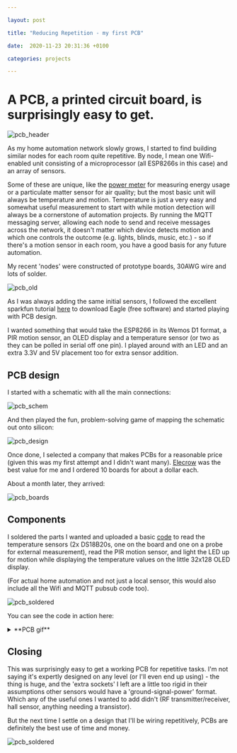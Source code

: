 ```yaml
---

layout: post

title: "Reducing Repetition - my first PCB"

date:  2020-11-23 20:31:36 +0100

categories: projects

---
```

# A PCB, a printed circuit board, is surprisingly easy to get.

![pcb_header](/images/pcb_2.jpeg)

As my home automation network slowly grows, I started to find building similar nodes for each room quite repetitive. By node, I mean one Wifi-enabled unit consisting of a microprocessor (all ESP8266s in this case) and an array of sensors.

Some of these are unique, like the [power meter](https://optimalprimate.github.io/projects/2020/11/06/smart-power-meter.html) for measuring energy usage or a particulate matter sensor for air quality; but the most basic unit will always be temperature and motion. Temperature is just a very easy and somewhat useful measurement to start with while motion detection will always be a cornerstone of automation projects. By running the MQTT messaging server, allowing each node to send and receive messages across the network, it doesn't matter which device detects motion and which one controls the outcome (e.g. lights, blinds, music, etc.) - so if there's a motion sensor in each room, you have a good basis for any future automation.

My recent 'nodes' were constructed of prototype boards, 30AWG wire and lots of solder.

![pcb_old](/images/pcb_manual)

As I was always adding the same initial sensors, I followed the excellent sparkfun tutorial [here](https://learn.sparkfun.com/tutorials/using-eagle-board-layout/all) to download Eagle (free software) and started playing with PCB design.

I wanted something that would take the ESP8266 in its Wemos D1 format, a PIR motion sensor, an OLED display and a temperature sensor (or two as they can be polled in serial off one pin). I played around with an LED and an extra 3.3V and 5V placement too for extra sensor addition.

## PCB design

I started with a schematic with all the main connections:

![pcb_schem](/images/pcb_schem.JPG)

And then played the fun, problem-solving game of mapping the schematic out onto silicon:

![pcb_design](/images/pcb_layout.JPG)

Once done, I selected a company that makes PCBs for a reasonable price (given this was my first attempt and I didn't want many). [Elecrow](https://www.elecrow.com/pcb-manufacturing.html) was the best value for me and I ordered 10 boards for about a dollar each.

About a month later, they arrived:

![pcb_boards](/images/pcb_mix.jpeg)



## Components

I soldered the parts I wanted and uploaded a basic [code](https://github.com/optimalprimate/pcb_multisensor/blob/main/PCB_node.ino) to read the temperature sensors (2x DS18B20s, one on the board and one on a probe for external measurement), read the PIR motion sensor, and light the LED up for motion while displaying the temperature values on the little 32x128 OLED display. 

(For actual home automation and not just a local sensor, this would also include all the Wifi and MQTT pubsub code too).

![pcb_soldered](images/pcb_3.jpeg)

You can see the code in action here:

<details>
  <summary>**PCB gif**</summary>
  
<img src="/images/pcb.gif">
</details>

## Closing

This was surprisingly easy to get a working PCB for repetitive tasks. I'm not saying it's expertly designed on any level (or I'll even end up using) - the thing is huge, and the 'extra sockets' I left are a little too rigid in their assumptions other sensors would have a 'ground-signal-power' format. Which any of the useful ones I wanted to add didn't (RF transmitter/receiver, hall sensor, anything needing a transistor).

But the next time I settle on a design that I'll be wiring repetitively, PCBs are definitely the best use of time and money.

![pcb_soldered](/images/pcb_4.jpeg)

